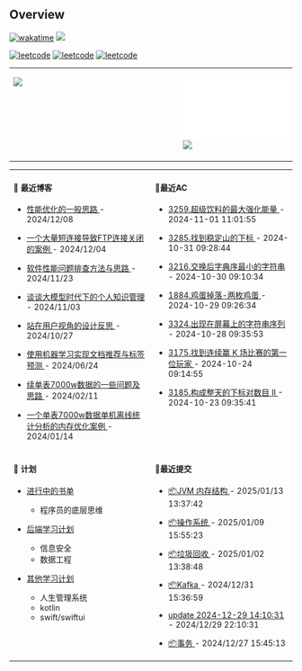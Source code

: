 
## Overview

[![wakatime](https://wakatime.com/badge/user/78591c59-95d5-4479-b2fc-988c35f31d59.svg)](https://wakatime.com/@78591c59-95d5-4479-b2fc-988c35f31d59) ![](https://gpvc.arturio.dev/0xcaffebabe)

[![leetcode](https://leetcode-badge.ismy.wang/ranking)](https://leetcode.cn/u/0xcaffebabe/) [![leetcode](https://leetcode-badge.ismy.wang/solved)](https://leetcode.cn/u/0xcaffebabe/) [![leetcode](https://leetcode-badge.ismy.wang/ac)](https://leetcode.cn/u/0xcaffebabe/)

<table border="0">
  <tr border="0">

  <td valign="top" width="60%">

  ![](https://github-readme-stats.vercel.app/api/wakatime?username=0xcaffebabe&layout=compact&langs_count=12&theme=dark&range=all_time)

  </td>

  <td valign="top" width="40%">

  ![](https://raw.githubusercontent.com/0xcaffebabe/github-stats/master/generated/overview.svg)
  ![](https://github-profile-summary-cards.vercel.app/api/cards/productive-time?username=0xcaffebabe&theme=github_dark&utcOffset=8)

  </td>
  </tr>

</table>

<table>

<tr>
<td valign="top" width="50%">

#### 📖 最近博客


* <a href="https://0xcaffebabe.github.io/%E6%80%A7%E8%83%BD%E4%BC%98%E5%8C%96/2024/12/08/%E6%80%A7%E8%83%BD%E4%BC%98%E5%8C%96%E7%9A%84%E4%B8%80%E8%88%AC%E6%80%9D%E8%B7%AF.html" target="_blank"> 性能优化的一般思路 </a> - 2024/12/08 

    
* <a href="https://0xcaffebabe.github.io/%E7%BD%91%E7%BB%9C/2024/12/04/%E4%B8%80%E4%B8%AA%E5%A4%A7%E9%87%8F%E7%9F%AD%E8%BF%9E%E6%8E%A5%E5%AF%BC%E8%87%B4FTP%E8%BF%9E%E6%8E%A5%E5%85%B3%E9%97%AD%E7%9A%84%E6%A1%88%E4%BE%8B.html" target="_blank"> 一个大量短连接导致FTP连接关闭的案例 </a> - 2024/12/04 

    
* <a href="https://0xcaffebabe.github.io/%E6%80%A7%E8%83%BD%E4%BC%98%E5%8C%96/2024/11/23/%E8%BD%AF%E4%BB%B6%E6%80%A7%E8%83%BD%E9%97%AE%E9%A2%98%E6%8E%92%E6%9F%A5%E6%96%B9%E6%B3%95%E4%B8%8E%E6%80%9D%E8%B7%AF.html" target="_blank"> 软件性能问题排查方法与思路 </a> - 2024/11/23 

    
* <a href="https://0xcaffebabe.github.io/%E4%B8%AA%E4%BA%BA%E6%88%90%E9%95%BF/2024/11/03/%E8%B0%88%E8%B0%88%E5%A4%A7%E6%A8%A1%E5%9E%8B%E6%97%B6%E4%BB%A3%E4%B8%8B%E7%9A%84%E4%B8%AA%E4%BA%BA%E7%9F%A5%E8%AF%86%E7%AE%A1%E7%90%86.html" target="_blank"> 谈谈大模型时代下的个人知识管理 </a> - 2024/11/03 

    
* <a href="https://0xcaffebabe.github.io/%E4%BA%A7%E5%93%81/2024/10/27/%E7%AB%99%E5%9C%A8%E7%94%A8%E6%88%B7%E8%A7%86%E8%A7%92%E7%9A%84%E8%AE%BE%E8%AE%A1%E5%8F%8D%E6%80%9D.html" target="_blank"> 站在用户视角的设计反思 </a> - 2024/10/27 

    
* <a href="https://0xcaffebabe.github.io/%E6%9C%BA%E5%99%A8%E5%AD%A6%E4%B9%A0/2024/06/24/%E4%BD%BF%E7%94%A8%E6%9C%BA%E5%99%A8%E5%AD%A6%E4%B9%A0%E5%AE%9E%E7%8E%B0%E6%96%87%E6%A1%A3%E6%8E%A8%E8%8D%90%E4%B8%8E%E6%A0%87%E7%AD%BE%E9%A2%84%E6%B5%8B.html" target="_blank"> 使用机器学习实现文档推荐与标签预测 </a> - 2024/06/24 

    
* <a href="https://0xcaffebabe.github.io/%E5%A4%A7%E6%95%B0%E6%8D%AE/2024/02/11/%E7%BB%AD%E5%8D%95%E8%A1%A87000w%E6%95%B0%E6%8D%AE%E7%9A%84%E4%B8%80%E4%BA%9B%E9%97%AE%E9%A2%98%E5%8F%8A%E6%80%9D%E8%B7%AF.html" target="_blank"> 续单表7000w数据的一些问题及思路 </a> - 2024/02/11 

    
* <a href="https://0xcaffebabe.github.io/%E5%A4%A7%E6%95%B0%E6%8D%AE/2024/01/14/%E4%B8%80%E4%B8%AA%E5%8D%95%E8%A1%A87000w%E6%95%B0%E6%8D%AE%E5%8D%95%E6%9C%BA%E7%A6%BB%E7%BA%BF%E7%BB%9F%E8%AE%A1%E5%88%86%E6%9E%90%E7%9A%84%E5%86%85%E5%AD%98%E4%BC%98%E5%8C%96%E6%A1%88%E4%BE%8B.html" target="_blank"> 一个单表7000w数据单机离线统计分析的内存优化案例 </a> - 2024/01/14 

        

</td>

<td valign="top" width="50%">

#### 🔋最近AC


  * <a href="https://leetcode.cn/submissions/detail/577335251" target="_blank"> 3259.超级饮料的最大强化能量 </a> - 2024-11-01 11:01:55 

    
  * <a href="https://leetcode.cn/submissions/detail/577057848" target="_blank"> 3285.找到稳定山的下标 </a> - 2024-10-31 09:28:44 

    
  * <a href="https://leetcode.cn/submissions/detail/576762176" target="_blank"> 3216.交换后字典序最小的字符串 </a> - 2024-10-30 09:10:34 

    
  * <a href="https://leetcode.cn/submissions/detail/576495497" target="_blank"> 1884.鸡蛋掉落-两枚鸡蛋 </a> - 2024-10-29 09:26:34 

    
  * <a href="https://leetcode.cn/submissions/detail/576222133" target="_blank"> 3324.出现在屏幕上的字符串序列 </a> - 2024-10-28 09:35:53 

    
  * <a href="https://leetcode.cn/submissions/detail/575270275" target="_blank"> 3175.找到连续赢 K 场比赛的第一位玩家 </a> - 2024-10-24 09:14:55 

    
  * <a href="https://leetcode.cn/submissions/detail/574989010" target="_blank"> 3185.构成整天的下标对数目 II </a> - 2024-10-23 09:35:41 

    

</td>

</tr>

<tr>

<td valign="top" width="50%">

#### 📝 计划

- [进行中的书单](https://github.com/users/0xcaffebabe/projects/9)
  - 程序员的底层思维


- [后端学习计划](https://github.com/users/0xcaffebabe/projects/10)
  - 信息安全
  - 数据工程


- [其他学习计划](https://github.com/users/0xcaffebabe/projects/11)
  - 人生管理系统
  - kotlin
  - swift/swiftui


<td>

#### 🌴最近提交


  * <a href="https://github.com/0xcaffebabe/note/commit/4732c339293308b9d484462a0aa6994c52a237c9" target="_blank"> 📦JVM 内存结构 </a> - 2025/01/13 13:37:42 

    
  * <a href="https://github.com/0xcaffebabe/note/commit/af2a157d31d56b9bb7dcc117287b71e768c56085" target="_blank"> 📦操作系统 </a> - 2025/01/09 15:55:23 

    
  * <a href="https://github.com/0xcaffebabe/note/commit/9fab22d65fc3acc5f78ac8cc2b31d80cd98db9b8" target="_blank"> 📦垃圾回收 </a> - 2025/01/02 13:38:48 

    
  * <a href="https://github.com/0xcaffebabe/note/commit/ea9109746bc43e320441a94e7a4866b66d6cb339" target="_blank"> 📦Kafka </a> - 2024/12/31 15:36:59 

    
  * <a href="https://github.com/0xcaffebabe/photo/commit/573ee0310c123132285b2982e21d7fb80f139021" target="_blank"> update 2024-12-29 14:10:31 </a> - 2024/12/29 22:10:31 

    
  * <a href="https://github.com/0xcaffebabe/note/commit/f8df2a18d12c9eff191001b7188954e8f3483587" target="_blank"> 📦事务 </a> - 2024/12/27 15:45:13 

    

</td>

</tr>

</table>

